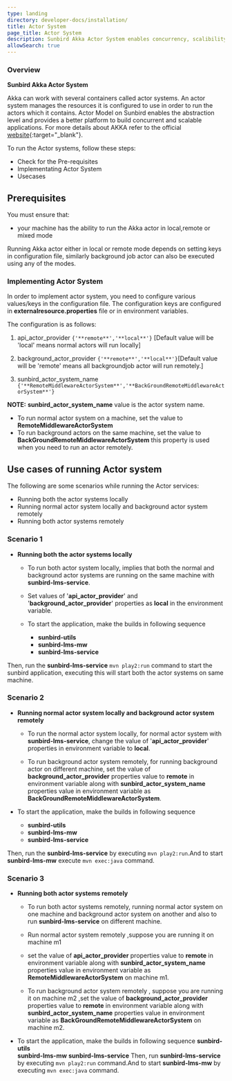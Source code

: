 ```yaml
---
type: landing
directory: developer-docs/installation/
title: Actor System
page_title: Actor System
description: Sunbird Akka Actor System enables concurrency, scalibility
allowSearch: true
---
```

### Overview

**Sunbird Akka Actor System**

Akka can work with several containers called actor systems. An actor system manages the resources it is configured to use in order to run the actors which it contains. Actor Model on Sunbird enables the abstraction level and provides a better platform to build concurrent and scalable applications. For more details about AKKA refer to the official [website](https://doc.akka.io/docs/akka/current/general/actor-systems.html){:target="_blank"}.

To run the Actor systems, follow these steps:

- Check for the Pre-requisites
- Implementating Actor System
- Usecases

## Prerequisites

You must ensure that:

- your machine has the ability to run the Akka actor in local,remote or mixed mode

Running Akka actor either in local or remote mode depends on setting keys in configuration file, similarly background job actor can also be executed using any of the modes.

### Implementing Actor System

In order to implement actor system, you need to configure various values/keys in the configuration file. The configuration keys are configured in **externalresource.properties** file or in environment variables.

The configuration is as follows:

1. api_actor_provider ```{'**remote**','**local**'}``` [Default value will be 'local' means normal actors will run locally]

2. background_actor_provider ```{'**remote**','**local**'}```[Default value will be 'remote' means all backgroundjob actor will run remotely.]

3. sunbird_actor_system_name ```{'**RemoteMiddlewareActorSystem**','**BackGroundRemoteMiddlewareActorSystem**'}```

**NOTE:** **sunbird_actor_system_name** value is the actor system name.

- To run normal actor system on a machine, set the value to **RemoteMiddlewareActorSystem**
- To run background actors on the same  machine, set the value to **BackGroundRemoteMiddlewareActorSystem** this property is used         when you need to run an actor remotely.

## Use cases of running Actor system

The following are some scenarios while running the Actor services:

- Running both the actor systems locally
- Running normal actor system locally and background actor system remotely
- Running both actor systems remotely

### Scenario 1

- **Running both the actor systems locally**

  - To run both actor system locally, implies that both the normal and background actor systems are running on the same machine with **sunbird-lms-service**. 
  - Set values of '**api_actor_provider**' and '**background_actor_provider**' properties as **local** in the environment variable.

  - To start the application, make the builds in following sequence
    - **sunbird-utils**
    - **sunbird-lms-mw**
    - **sunbird-lms-service**

 Then, run the **sunbird-lms-service** 
 ```mvn play2:run``` command to start the sunbird application, executing this will start both the actor systems on same machine.

### Scenario 2

- **Running normal actor system locally and background actor system remotely**

  - To run the normal actor system locally, for normal actor system with **sunbird-lms-service**, change the value of '**api_actor_provider**' properties in environment variable to **local**.

  - To run background actor system remotely, for running background actor on different machine, set the value of **background_actor_provider** properties value to **remote**  in environment variable along with **sunbird_actor_system_name** properties value in environment variable as **BackGroundRemoteMiddlewareActorSystem**.

- To start the application, make the builds in following sequence
  - **sunbird-utils**
  - **sunbird-lms-mw**
  - **sunbird-lms-service**

Then, run the **sunbird-lms-service** by executing ```mvn play2:run```.And to start **sunbird-lms-mw** execute ```mvn exec:java``` command.

### Scenario 3

- **Running both actor systems remotely**

  - To run both actor systems remotely, running normal actor system on one machine and background actor system on another and also to run  **sunbird-lms-service** on different machine.

  - Run normal actor system remotely ,suppose you are running it on machine m1
  - set the value of **api_actor_provider** properties value to **remote**  in environment variable along with **sunbird_actor_system_name** properties value in environment variable as **RemoteMiddlewareActorSystem** on machine m1.

  - To run background actor system remotely , suppose you are running  it on machine m2 ,set the value of **background_actor_provider** properties value to **remote**  in environment variable along with **sunbird_actor_system_name** properties value in environment variable as **BackGroundRemoteMiddlewareActorSystem** on machine m2.

- To start the application, make the builds in following sequence
  **sunbird-utils** \
  **sunbird-lms-mw**
  **sunbird-lms-service**
Then, run  **sunbird-lms-service** by executing ```mvn play2:run``` command.And to start **sunbird-lms-mw** by executing ```mvn exec:java``` command.
